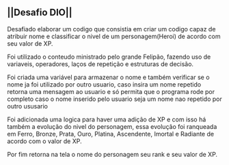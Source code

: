 ## ||Desafio DIO||


Desafiado elaborar um codigo que consistia em criar um codigo capaz de atribuir nome e classificar o nivel de um personagem(Heroi) de acordo com seu valor de XP.

Foi utilizado o conteudo ministrado pelo grande Felipão, fazendo uso de variaveis, operadores, laços de repetição e estruturas de decisão.

Foi criada uma variável para armazenar o nome e também verificar se o nome ja foi utilizado por outro usuario, caso insira um nome repetido retorna uma mensagem ao usuario e só permita que o programa rode por completo caso o nome inserido pelo usuario seja um nome nao repetido por outro ususario

Foi adicionada uma logica para haver uma adição de XP e com isso há também a evolução do nivel do personagem, essa evolução foi ranqueada em Ferro, Bronze, Prata, Ouro, Platina, Ascendente, Imortal e Radiante de acordo com o valor de XP.

Por fim retorna na tela o nome do personagem seu rank e seu valor de XP.
